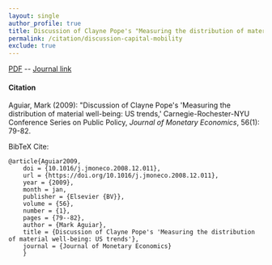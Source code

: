 ```yaml
---
layout: single 
author_profile: true 
title: Discussion of Clayne Pope's "Measuring the distribution of material well-being: US trends" 
permalink: /citation/discussion-capital-mobility
exclude: true
---
```


[PDF](https://markaguiar.github.io/files/CRNYUdiscussion2009.pdf) -- [Journal link](https://doi.org/10.1016/j.jmoneco.2008.12.011)
#### Citation

Aguiar, Mark (2009): "Discussion of Clayne Pope's 'Measuring the distribution of material well-being: US trends,' Carnegie-Rochester-NYU Conference Series on Public Policy, *Journal of Monetary Economics*, 56(1): 79-82.



BibTeX Cite:

	@article{Aguiar2009,
		doi = {10.1016/j.jmoneco.2008.12.011},
		url = {https://doi.org/10.1016/j.jmoneco.2008.12.011},
		year = {2009},
		month = jan,
		publisher = {Elsevier {BV}},
		volume = {56},
		number = {1},
		pages = {79--82},
		author = {Mark Aguiar},
		title = {Discussion of Clayne Pope's 'Measuring the distribution of material well-being: US trends'},
		journal = {Journal of Monetary Economics}
		}